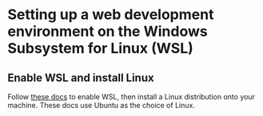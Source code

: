 # Setting up a web development environment on the Windows Subsystem for Linux (WSL)  

## Enable WSL and install Linux  

Follow [these docs](https://docs.microsoft.com/en-us/windows/wsl/install-win10) to enable WSL, then install a Linux distribution onto your machine. These docs use Ubuntu as the choice of Linux.  